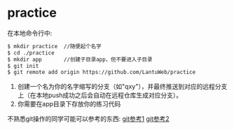 # practice

在本地命令行中:
```bash
$ mkdir practice  //随便起个名字
$ cd ./practice
$ mkdir app       //创建子目录app，但不要进入子目录
$ git init
$ git remote add origin https://github.com/LantuWeb/practice
```
1. 创建一个名为你的名字缩写的分支（如"qxy"），并最终推送到对应的远程分支上（在本地push成功之后会自动在远程仓库生成对应分支）。
2. 你需要在app目录下存放你的练习代码

不熟悉git操作的同学可能可以参考的东西:
[git参考1](https://juejin.cn/post/6844903598522908686#heading-5)
[git参考2](https://blog.csdn.net/yihanzhi/article/details/102706290)
